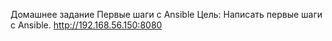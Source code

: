 Домашнее задание
Первые шаги с Ansible
Цель:
Написать первые шаги с Ansible.
http://192.168.56.150:8080
